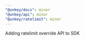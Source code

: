 ```yaml
---
"@unkey/docs": minor
"@unkey/api": minor
"@unkey/ratelimit": minor
---
```


Adding ratelimit override API to SDK
